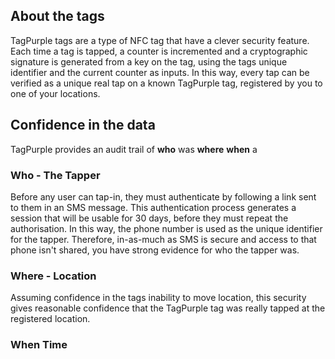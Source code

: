 ## About the tags
TagPurple tags are a type of NFC tag that have a clever security feature.
Each time a tag is tapped, a counter is incremented and a cryptographic signature is generated from a key on the tag, using the tags unique identifier and the current counter as inputs.
In this way, every tap can be verified as a unique real tap on a known TagPurple tag, registered by you to one of your locations.

## Confidence in the data
TagPurple provides an audit trail of **who** was **where** **when** a
### Who - The Tapper
Before any user can tap-in, they must authenticate by following a link sent to them in an SMS message. This authentication process generates a session that will be usable for 30 days, before they must repeat the authorisation. In this way, the phone number is used as the unique identifier for the tapper.
Therefore, in-as-much as SMS is secure and access to that phone isn't shared, you have strong evidence for who the tapper was.
### Where - Location
Assuming confidence in the tags inability to move location, this security gives reasonable confidence that the TagPurple tag was really tapped at the registered location.
### When Time
<!--stackedit_data:
eyJoaXN0b3J5IjpbMTk5MjIwMDMyNyw5Nzk5NTYzNzhdfQ==
-->